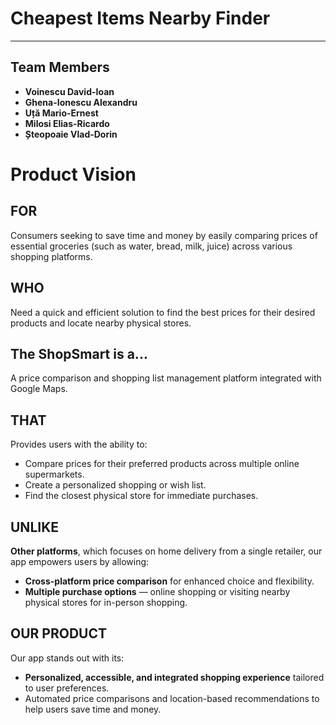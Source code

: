 # **Cheapest Items Nearby Finder**

---

## **Team Members**

- **Voinescu David-Ioan**
- **Ghena-Ionescu Alexandru**
- **Uță Mario-Ernest**
- **Milosi Elias-Ricardo**
- **Șteopoaie Vlad-Dorin**

# Product Vision

## FOR
Consumers seeking to save time and money by easily comparing prices of essential groceries (such as water, bread, milk, juice) across various shopping platforms.

## WHO
Need a quick and efficient solution to find the best prices for their desired products and locate nearby physical stores.

## The **ShopSmart** is a...
A price comparison and shopping list management platform integrated with Google Maps.


## THAT
Provides users with the ability to:
- Compare prices for their preferred products across multiple online supermarkets.
- Create a personalized shopping or wish list.
- Find the closest physical store for immediate purchases.

## UNLIKE
**Other platforms**, which focuses on home delivery from a single retailer, our app empowers users by allowing:
- **Cross-platform price comparison** for enhanced choice and flexibility.
- **Multiple purchase options** — online shopping or visiting nearby physical stores for in-person shopping.

## OUR PRODUCT
Our app stands out with its:
- **Personalized, accessible, and integrated shopping experience** tailored to user preferences.
- Automated price comparisons and location-based recommendations to help users save time and money.

